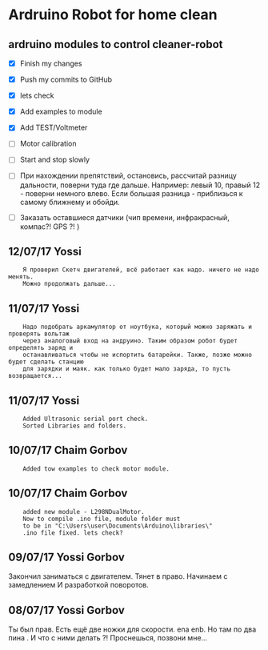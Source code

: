 # Ardruino Robot for home clean
## ardruino modules to control cleaner-robot
- [x] Finish my changes
- [X] Push my commits to GitHub
- [X] lets check
- [X] Add examples to module
- [X] Add TEST/Voltmeter
- [ ] Motor calibration
- [ ] Start and stop slowly
- [ ] При нахождении препятствий, остановись, рассчитай разницу дальности, поверни туда где дальше.
	  Например: левый 10, правый 12 - поверни немного влево. Если большая разница - приблизься к
	  самому ближнему и обойди.
- [ ] Заказать оставшиеся датчики (чип времени, инфракрасный, компас?! GPS ?! ) 


## 12/07/17  	Yossi
```
	Я проверил Скетч двигателей, всё работает как надо. ничего не надо менять.
	Можно продолжать дальше...
```
## 11/07/17  	Yossi
```
	Надо подобрать аркамулятор от ноутбука, который можно заряжать и проверять вольтаж
	через аналоговый вход на андруино. Таким образом робот будет определять заряд и 
	останавливаться чтобы не испортить батарейки. Также, позже можно будет сделать станцию
	для зарядки и маяк. как только будет мало заряда, то пусть возвращается...
```
## 11/07/17  	Yossi
```
	Added Ultrasonic serial port check. 
	Sorted Libraries and folders.
```

## 10/07/17  	Chaim Gorbov
```
	Added tow examples to check motor module.
```

## 10/07/17 	Chaim Gorbov
```
	added new module - L298NDualMotor.
	Now to compile .ino file, module folder must
	to be in "C:\Users\user\Documents\Arduino\libraries\"
	.ino file fixed. lets check?
```

## 09/07/17		Yossi Gorbov
 Закончил заниматься с двигателем. Тянет в право. Начинаем с замедлением И разработкой поворотов.

## 08/07/17 	Yossi Gorbov
 Ты был прав. Есть ещё две ножки для скорости. ena enb. Но там по два пина . И что с ними делать ?! Проснешься, позвони мне...
